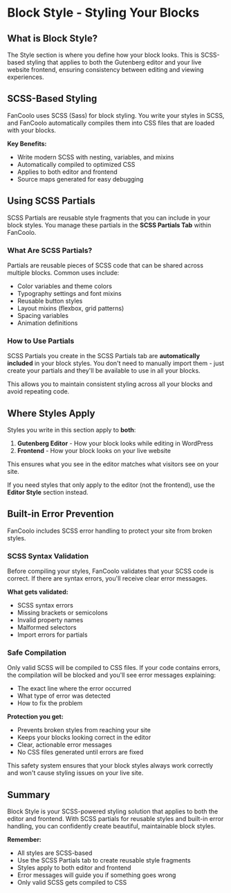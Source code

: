 # Block Style - Styling Your Blocks

## What is Block Style?

The Style section is where you define how your block looks. This is SCSS-based styling that applies to both the Gutenberg editor and your live website frontend, ensuring consistency between editing and viewing experiences.

## SCSS-Based Styling

FanCoolo uses SCSS (Sass) for block styling. You write your styles in SCSS, and FanCoolo automatically compiles them into CSS files that are loaded with your blocks.

**Key Benefits:**
- Write modern SCSS with nesting, variables, and mixins
- Automatically compiled to optimized CSS
- Applies to both editor and frontend
- Source maps generated for easy debugging

## Using SCSS Partials

SCSS Partials are reusable style fragments that you can include in your block styles. You manage these partials in the **SCSS Partials Tab** within FanCoolo.

### What Are SCSS Partials?

Partials are reusable pieces of SCSS code that can be shared across multiple blocks. Common uses include:

- Color variables and theme colors
- Typography settings and font mixins
- Reusable button styles
- Layout mixins (flexbox, grid patterns)
- Spacing variables
- Animation definitions

### How to Use Partials

SCSS Partials you create in the SCSS Partials tab are **automatically included** in your block styles. You don't need to manually import them - just create your partials and they'll be available to use in all your blocks.

This allows you to maintain consistent styling across all your blocks and avoid repeating code.

## Where Styles Apply

Styles you write in this section apply to **both**:

1. **Gutenberg Editor** - How your block looks while editing in WordPress
2. **Frontend** - How your block looks on your live website

This ensures what you see in the editor matches what visitors see on your site.

If you need styles that only apply to the editor (not the frontend), use the **Editor Style** section instead.

## Built-in Error Prevention

FanCoolo includes SCSS error handling to protect your site from broken styles.

### SCSS Syntax Validation

Before compiling your styles, FanCoolo validates that your SCSS code is correct. If there are syntax errors, you'll receive clear error messages.

**What gets validated:**
- SCSS syntax errors
- Missing brackets or semicolons
- Invalid property names
- Malformed selectors
- Import errors for partials

### Safe Compilation

Only valid SCSS will be compiled to CSS files. If your code contains errors, the compilation will be blocked and you'll see error messages explaining:

- The exact line where the error occurred
- What type of error was detected
- How to fix the problem

**Protection you get:**
- Prevents broken styles from reaching your site
- Keeps your blocks looking correct in the editor
- Clear, actionable error messages
- No CSS files generated until errors are fixed

This safety system ensures that your block styles always work correctly and won't cause styling issues on your live site.

## Summary

Block Style is your SCSS-powered styling solution that applies to both the editor and frontend. With SCSS partials for reusable styles and built-in error handling, you can confidently create beautiful, maintainable block styles.

**Remember:**
- All styles are SCSS-based
- Use the SCSS Partials tab to create reusable style fragments
- Styles apply to both editor and frontend
- Error messages will guide you if something goes wrong
- Only valid SCSS gets compiled to CSS
